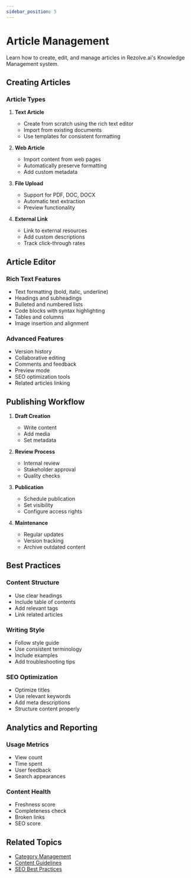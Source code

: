 ```yaml
---
sidebar_position: 5
---
```


# Article Management

Learn how to create, edit, and manage articles in Rezolve.ai's Knowledge Management system.

## Creating Articles

### Article Types
1. **Text Article**
   - Create from scratch using the rich text editor
   - Import from existing documents
   - Use templates for consistent formatting

2. **Web Article**
   - Import content from web pages
   - Automatically preserve formatting
   - Add custom metadata

3. **File Upload**
   - Support for PDF, DOC, DOCX
   - Automatic text extraction
   - Preview functionality

4. **External Link**
   - Link to external resources
   - Add custom descriptions
   - Track click-through rates

## Article Editor

### Rich Text Features
- Text formatting (bold, italic, underline)
- Headings and subheadings
- Bulleted and numbered lists
- Code blocks with syntax highlighting
- Tables and columns
- Image insertion and alignment

### Advanced Features
- Version history
- Collaborative editing
- Comments and feedback
- Preview mode
- SEO optimization tools
- Related articles linking

## Publishing Workflow

1. **Draft Creation**
   - Write content
   - Add media
   - Set metadata

2. **Review Process**
   - Internal review
   - Stakeholder approval
   - Quality checks

3. **Publication**
   - Schedule publication
   - Set visibility
   - Configure access rights

4. **Maintenance**
   - Regular updates
   - Version tracking
   - Archive outdated content

## Best Practices

### Content Structure
- Use clear headings
- Include table of contents
- Add relevant tags
- Link related articles

### Writing Style
- Follow style guide
- Use consistent terminology
- Include examples
- Add troubleshooting tips

### SEO Optimization
- Optimize titles
- Use relevant keywords
- Add meta descriptions
- Structure content properly

## Analytics and Reporting

### Usage Metrics
- View count
- Time spent
- User feedback
- Search appearances

### Content Health
- Freshness score
- Completeness check
- Broken links
- SEO score

## Related Topics
- [Category Management](./category-management.md)
- [Content Guidelines](./content-guidelines.md)
- [SEO Best Practices](./seo-best-practices.md)
